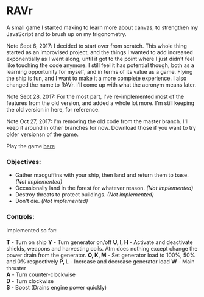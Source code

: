 # RAVr

A small game I started making to learn more about canvas, to strengthen my JavaScript and to brush up on my trigonometry.

Note Sept 6, 2017: I decided to start over from scratch. This whole thing started as an improvised project, and the things I wanted to add increased exponentially as I went along, until it got to the point where I just didn't feel like touching the code anymore. I still feel it has potential though, both as a learning opportunity for myself, and in terms of its value as a game. Flying the ship is fun, and I want to make it a more complete experience. I also changed the name to RAVr. I'll come up with what the acronym means later.

Note Sept 28, 2017: For the most part, I've re-implemented most of the features from the old version, and added a whole lot more. I'm still keeping the old version in here, for reference.

Note Oct 27, 2017: I'm removing the old code from the master branch. I'll keep it around in other branches for now. Download those if you want to try older versionsn of the game.

Play the game [here](https://lgrqvst.github.io/ravr/build/)

### Objectives:

-  Gather macguffins with your ship, then land and return them to base. _(Not implemented)_
-  Occasionally land in the forest for whatever reason. _(Not implemented)_
-  Destroy threats to protect buildings. _(Not implemented)_
-  Don't die. _(Not implemented)_

### Controls:

Implemented so far:

__T__ - Turn on ship
__Y__ - Turn generator on/off
__U, I, H__ - Activate and deactivate shields, weapons and harvesting coils. Atm does nothing except change the power drain from the generator.
__O, K, M__ - Set generator load to 100%, 50% and 0% respectively
__P, L__ - Increase and decrease generator load
__W__ - Main thruster  
__A__ - Turn counter-clockwise  
__D__ - Turn clockwise  
__S__ - Boost (Drains engine power quickly)  
